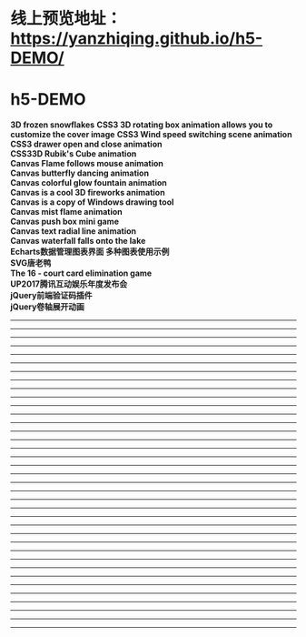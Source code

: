 # 线上预览地址：https://yanzhiqing.github.io/h5-DEMO/
# h5-DEMO
**3D frozen snowflakes**
**CSS3 3D rotating box animation allows you to customize the cover image**
**CSS3 Wind speed switching scene animation**  
**CSS3 drawer open and close animation**  
**CSS33D Rubik's Cube animation**  
**Canvas Flame follows mouse animation**  
**Canvas butterfly dancing animation**  
**Canvas colorful glow fountain animation**  
**Canvas is a cool 3D fireworks animation**  
**Canvas is a copy of Windows drawing tool**  
**Canvas mist flame animation**  
**Canvas push box mini game**  
**Canvas text radial line animation**  
**Canvas waterfall falls onto the lake**  
**Echarts数据管理图表界面 多种图表使用示例**  
**SVG唐老鸭**  
**The 16 - court card elimination game**  
**UP2017腾讯互动娱乐年度发布会**  
**jQuery前端验证码插件**  
**jQuery卷轴展开动画**  
** **
** **
** **
** **
** **
** **
** **
** **
** **
** **
** **
** **
** **
** **
** **
** **
** **
** **
** **
** **
** **
** **
** **
** **
** **
** **
** **
** **
** **
** **
** **
** **
** **
** **
** **
** **
** **
